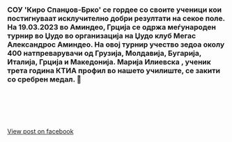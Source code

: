 ### СОУ 'Киро Спанџов-Брко' се гордее со своите ученици кои постигнуваат исклучително добри резултати на секое поле. На 19.03.2023 во Аминдео, Грција се одржа меѓународен турнир во Џудо во организација на Џудо клуб Мегас Александрос Аминдео. На овој турнир учество зедоа околу 400 натпреварувачи од Грузија, Молдавија, Бугарија, Италија, Грција и Македонија. Марија Илиевска , ученик трета година КТИА профил во нашето училиште, се закити со сребрен медал. 🥈
\
\
\
\
\
[View post on facebook](https://www.facebook.com)